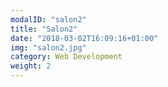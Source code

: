 ```yaml
---
modalID: "salon2"
title: "Salon2"
date: "2018-03-02T16:09:16+01:00"
img: "salon2.jpg"
category: Web Development
weight: 2
---
```


